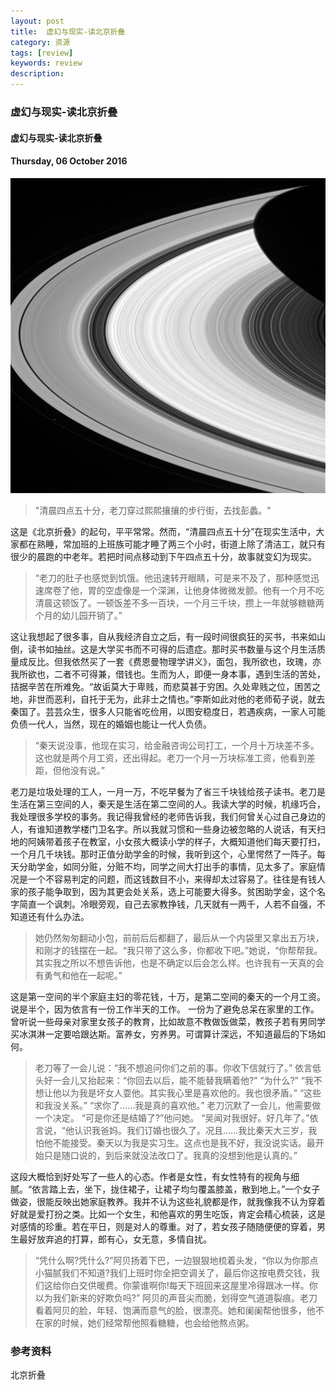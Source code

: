 ```yaml
---
layout: post
title:  虚幻与现实-读北京折叠
category: 资源
tags: [review]
keywords: review
description:
---
```


### 虚幻与现实-读北京折叠

#### 虚幻与现实-读北京折叠

#### Thursday, 06 October 2016

![cassini](/../../assets/img/resource/2016/cassini_15.jpg)

> "清晨四点五十分，老刀穿过熙熙攘攘的步行街，去找彭蠡。"

这是《北京折叠》的起句，平平常常。然而，“清晨四点五十分”在现实生活中，大家都在熟睡，常加班的上班族可能才睡了两三个小时，街道上除了清洁工，就只有很少的晨跑的中老年。若把时间点移动到下午四点五十分，故事就变幻为现实。

> “老刀的肚子也感觉到饥饿。他迅速转开眼睛，可是来不及了，那种感觉迅速席卷了他，胃的空虚像是一个深渊，让他身体微微发颤。他有一个月不吃清晨这顿饭了。一顿饭差不多一百块，一个月三千块，攒上一年就够糖糖两个月的幼儿园开销了。”

这让我想起了很多事，自从我经济自立之后，有一段时间很疯狂的买书，书来如山倒，读书如抽丝。这是大学买书而不可得的后遗症。那时买书数量与这个月生活质量成反比。但我依然买了一套《费恩曼物理学讲义》，面包，我所欲也，玫瑰，亦我所欲也，二者不可得兼，借钱也。生而为人，即便一身本事，遇到生活的苦处，拮据辛苦在所难免。“故诟莫大于卑贱，而悲莫甚于穷困。久处卑贱之位，困苦之地，非世而恶利，自托于无为，此非士之情也。”李斯如此对他的老师荀子说，就去秦国了。芸芸众生，很多人只能省吃俭用，以图安稳度日，若遇疾病，一家人可能负债一代人，当然，现在的婚姻也能让一代人负债。

> “秦天说没事，他现在实习，给金融咨询公司打工，一个月十万块差不多。这也就是两个月工资，还出得起。老刀一个月一万块标准工资，他看到差距，但他没有说。”

老刀是垃圾处理的工人，一月一万，不吃早餐为了省三千块钱给孩子读书。老刀是生活在第三空间的人，秦天是生活在第二空间的人。我读大学的时候，机缘巧合，我处理很多学校的事务。我记得我曾经的老师告诉我，我们何曾关心过自己身边的人，有谁知道教学楼门卫名字。所以我就习惯和一些身边被忽略的人说话，有天扫地的阿姨带着孩子在教室，小女孩大概读小学的样子，大概知道他们每天要打扫，一个月几千块钱。那时正值分助学金的时候，我听到这个，心里愕然了一阵子。每天分助学金，如同分赃，分赃不均，同学之间大打出手的事情，见太多了。家庭情况是一个不容易判定的问题，而这钱数目不小，来得却太过容易了。往往是有钱人家的孩子能争取到，因为其更会处关系，选上可能要大得多。贫困助学金，这个名字简直一个讽刺。冷眼旁观，自己去家教挣钱，几天就有一两千，人若不自强，不知道还有什么办法。

> 她仍然匆匆翻动小包，前前后后都翻了，最后从一个内袋里又拿出五万块，和刚才的钱摆在一起。“我只带了这么多，你都收下吧。”她说，“你帮帮我。其实我之所以不想告诉他，也是不确定以后会怎么样。也许我有一天真的会有勇气和他在一起呢。”

这是第一空间的半个家庭主妇的零花钱，十万，是第二空间的秦天的一个月工资。说是半个，因为依言有一份工作半天的工作。
一份为了避免总呆在家里的工作。曾听说一些母亲对家里女孩子的教育，比如故意不教做饭做菜，教孩子若有男同学买冰淇淋一定要哈跟达斯。富养女，穷养男。可谓算计深远，不知道最后的下场如何。


> 老刀等了一会儿说：“我不想追问你们之前的事。你收下信就行了。”
依言低头好一会儿又抬起来：“你回去以后，能不能替我瞒着他?”
“为什么?”
“我不想让他以为我是坏女人耍他。其实我心里是喜欢他的。我也很矛盾。”
“这些和我没关系。”
“求你了……我是真的喜欢他。”
老刀沉默了一会儿，他需要做一个决定。
“可是你还是结婚了?”他问她。
“吴闻对我很好。好几年了。”依言说，“他认识我爸妈。我们订婚也很久了。况且……我比秦天大三岁，我怕他不能接受。秦天以为我是实习生。这点也是我不好，我没说实话。最开始只是随口说的，到后来就没法改口了。我真的没想到他是认真的。”

这段大概恰到好处写了一些人的心态。作者是女性，有女性特有的视角与细腻。“依言踏上去，坐下，拢住裙子，让裙子均匀覆盖膝盖，散到地上。”一个女子做姿，很能反映出她家庭教养。我并不认为这些礼貌都是作，就我像我不认为穿着好就是爱打扮之类。比如一个女生，和他喜欢的男生吃饭，肯定会精心梳装，这是对感情的珍重。若在平日，则是对人的尊重。对了，若女孩子随随便便的穿着，男生最好放弃追的打算，郎有心，女无意，多情自扰。

> “凭什么啊?凭什么?”阿贝扬着下巴，一边狠狠地梳着头发，“你以为你那点小猫腻我们不知道?我们上班时你全把空调关了，最后你这按电费交钱，我们这给你白交供暖费。你蒙谁啊你!每天下班回来这屋里冷得跟冰一样。你以为我们新来的好欺负吗?”
阿贝的声音尖而脆，划得空气道道裂痕。老刀看着阿贝的脸，年轻、饱满而意气的脸，很漂亮。她和阑阑帮他很多，他不在家的时候，她们经常帮他照看糖糖，也会给他熬点粥。

### 参考资料
北京折叠
